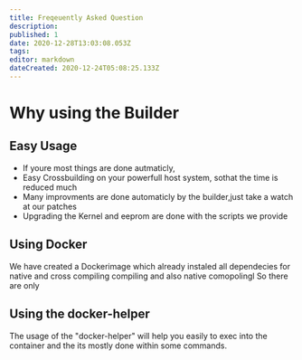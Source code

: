 ```yaml
---
title: Freqeuently Asked Question
description: 
published: 1
date: 2020-12-28T13:03:08.053Z
tags: 
editor: markdown
dateCreated: 2020-12-24T05:08:25.133Z
---
```


# Why using the Builder 

## Easy Usage
- If youre most things are done autmaticly, 
- Easy Crossbuilding on your powerfull host system, sothat the time is reduced much
- Many improvments are done automaticly by the builder,just take a watch at our patches
- Upgrading the Kernel and eeprom are done with the scripts we provide

## Using Docker

We have created a Dockerimage which already instaled all dependecies for native and cross compiling compiling and also native comopolingl So there are only 

## Using the docker-helper

The usage of the "docker-helper" will help you easily to exec into the container and the its mostly done within some commands. 